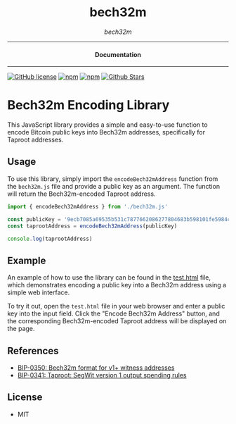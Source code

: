

<div align="center">  
  <h1>bech32m</h1>
</div>

<div align="center">  
<i>bech32m</i>
</div>

---

<div align="center">
<h4>Documentation</h4>
</div>

---

[![GitHub license](https://img.shields.io/badge/license-MIT-blue.svg)](https://github.com/nostrapps/bech32m/blob/gh-pages/LICENSE)
[![npm](https://img.shields.io/npm/v/bech32m)](https://npmjs.com/package/bech32m)
[![npm](https://img.shields.io/npm/dw/bech32m.svg)](https://npmjs.com/package/bech32m)
[![Github Stars](https://img.shields.io/github/stars/nostrapps/bech32m.svg)](https://github.com/nostrapps/bech32m/)


# Bech32m Encoding Library

This JavaScript library provides a simple and easy-to-use function to encode Bitcoin public keys into Bech32m addresses, specifically for Taproot addresses.

## Usage

To use this library, simply import the `encodeBech32mAddress` function from the `bech32m.js` file and provide a public key as an argument. The function will return the Bech32m-encoded Taproot address.

```javascript
import { encodeBech32mAddress } from './bech32m.js'

const publicKey = '9ecb7085a69535b531c7877662086277804683b598101fe5984c30a371d5aa11'
const taprootAddress = encodeBech32mAddress(publicKey)

console.log(taprootAddress)
```

## Example

An example of how to use the library can be found in the [test.html](https://nostrapps.github.io/bech32m/test.html) file, which demonstrates encoding a public key into a Bech32m address using a simple web interface.

To try it out, open the `test.html` file in your web browser and enter a public key into the input field. Click the "Encode Bech32m Address" button, and the corresponding Bech32m-encoded Taproot address will be displayed on the page.

## References

- [BIP-0350: Bech32m format for v1+ witness addresses](https://github.com/bitcoin/bips/blob/master/bip-0350.mediawiki)
- [BIP-0341: Taproot: SegWit version 1 output spending rules](https://github.com/bitcoin/bips/blob/master/bip-0341.mediawiki)


## License

- MIT
